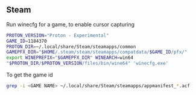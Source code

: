 ## Steam

Run winecfg for a game, to enable cursor capturing

```sh
PROTON_VERSION="Proton - Experimental"
GAME_ID=1184370
PROTON_DIR=~/.local/share/Steam/steamapps/common
GAMEPFX_DIR="$HOME/.steam/steam/steamapps/compatdata/$GAME_ID/pfx/"
export WINEPREFIX="$GAMEPFX_DIR" WINEARCH=win64
"$PROTON_DIR/$PROTON_VERSION/files/bin/wine64" 'winecfg.exe'
```

To get the game id

```sh
grep -i <GAME NAME> ~/.local/share/Steam/steamapps/appmanifest_*.acf
```

